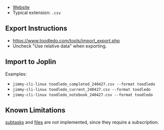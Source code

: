 - [Website](https://www.toodledo.com/)
- Typical extension: `.csv`

## Export Instructions

- <https://www.toodledo.com/tools/import_export.php>
- Uncheck "Use relative data" when exporting.

## Import to Joplin

Examples:

- `jimmy-cli-linux toodledo_completed_240427.csv --format toodledo`
- `jimmy-cli-linux toodledo_current_240427.csv --format toodledo`
- `jimmy-cli-linux toodledo_notebook_240427.csv --format toodledo`

## Known Limitations

[subtasks](https://www.toodledo.com/info/subtasks.php) and [files](https://www.toodledo.com/organize/files.php) are not implemented, since they require a subscription.
